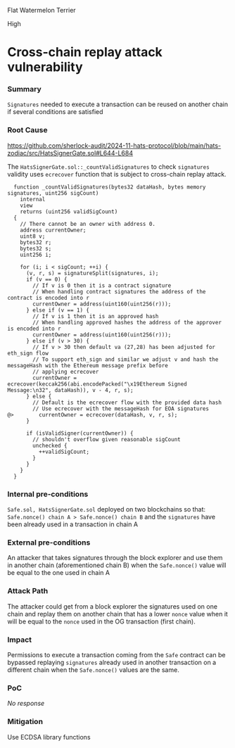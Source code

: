 Flat Watermelon Terrier

High

# Cross-chain replay attack vulnerability

### Summary

`Signatures` needed to execute a transaction can be reused on another chain if several conditions are satisfied

### Root Cause

https://github.com/sherlock-audit/2024-11-hats-protocol/blob/main/hats-zodiac/src/HatsSignerGate.sol#L644-L684


The `HatsSignerGate.sol::_countValidSignatures` to check `signatures` validity uses `ecrecover` function that is subject to cross-chain replay attack.

```Solidity
  function _countValidSignatures(bytes32 dataHash, bytes memory signatures, uint256 sigCount)
    internal
    view
    returns (uint256 validSigCount)
  {
    // There cannot be an owner with address 0.
    address currentOwner;
    uint8 v;
    bytes32 r;
    bytes32 s;
    uint256 i;

    for (i; i < sigCount; ++i) {
      (v, r, s) = signatureSplit(signatures, i);
      if (v == 0) {
        // If v is 0 then it is a contract signature
        // When handling contract signatures the address of the contract is encoded into r
        currentOwner = address(uint160(uint256(r)));
      } else if (v == 1) {
        // If v is 1 then it is an approved hash
        // When handling approved hashes the address of the approver is encoded into r
        currentOwner = address(uint160(uint256(r)));
      } else if (v > 30) {
        // If v > 30 then default va (27,28) has been adjusted for eth_sign flow
        // To support eth_sign and similar we adjust v and hash the messageHash with the Ethereum message prefix before
        // applying ecrecover
        currentOwner = ecrecover(keccak256(abi.encodePacked("\x19Ethereum Signed Message:\n32", dataHash)), v - 4, r, s);
      } else {
        // Default is the ecrecover flow with the provided data hash
        // Use ecrecover with the messageHash for EOA signatures
@>        currentOwner = ecrecover(dataHash, v, r, s);
      }

      if (isValidSigner(currentOwner)) {
        // shouldn't overflow given reasonable sigCount
        unchecked {
          ++validSigCount;
        }
      }
    }
  }
```

### Internal pre-conditions

`Safe.sol, HatsSignerGate.sol` deployed on two blockchains so that:
`Safe.nonce() chain A > Safe.nonce() chain B` and the `signatures` have been already used in a transaction in chain A

### External pre-conditions

An attacker that takes signatures through the block explorer and use them in another chain (aforementioned chain B) when the `Safe.nonce()` value will be equal to the one used in chain A

### Attack Path

The attacker could get from a block explorer the signatures used on one chain and replay them on another chain that has a lower `nonce` value when it will be equal to the `nonce` used in the OG transaction (first chain).

### Impact

Permissions to execute a transaction coming from the `Safe` contract can be bypassed replaying `signatures` already used in another transaction on a different chain when the `Safe.nonce()` values are the same.

### PoC

_No response_

### Mitigation

Use ECDSA library functions